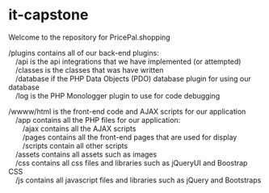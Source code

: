 # it-capstone

Welcome to the repository for PricePal.shopping

/plugins contains all of our back-end plugins:<br />
&emsp;/api is the api integrations that we have implemented (or attempted)<br />
&emsp;/classes is the classes that was have written<br />
&emsp;/database if the PHP Data Objects (PDO) database plugin for using our database<br />
&emsp;/log is the PHP Monologger plugin to use for code debugging<br />

/wwww/html is the front-end code and AJAX scripts for our application<br />
&emsp;/app contains all the PHP files for our application:<br />
&emsp;&emsp;/ajax contains all the AJAX scripts<br />
&emsp;&emsp;/pages contains all the front-end pages that are used for display<br />
&emsp;&emsp;/scripts contain all other scripts<br />
&emsp;/assets contains all assets such as images<br />
&emsp;/css contains all css files and libraries such as jQueryUI and Boostrap CSS<br />
&emsp;/js contains all javascript files and libraries such as jQuery and Bootstraps<br />
